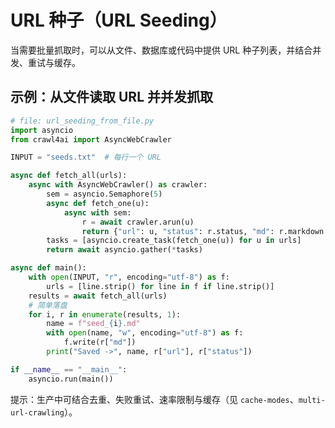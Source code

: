# URL 种子（URL Seeding）

当需要批量抓取时，可以从文件、数据库或代码中提供 URL 种子列表，并结合并发、重试与缓存。

## 示例：从文件读取 URL 并并发抓取

```python
# file: url_seeding_from_file.py
import asyncio
from crawl4ai import AsyncWebCrawler

INPUT = "seeds.txt"  # 每行一个 URL

async def fetch_all(urls):
    async with AsyncWebCrawler() as crawler:
        sem = asyncio.Semaphore(5)
        async def fetch_one(u):
            async with sem:
                r = await crawler.arun(u)
                return {"url": u, "status": r.status, "md": r.markdown or ""}
        tasks = [asyncio.create_task(fetch_one(u)) for u in urls]
        return await asyncio.gather(*tasks)

async def main():
    with open(INPUT, "r", encoding="utf-8") as f:
        urls = [line.strip() for line in f if line.strip()]
    results = await fetch_all(urls)
    # 简单落盘
    for i, r in enumerate(results, 1):
        name = f"seed_{i}.md"
        with open(name, "w", encoding="utf-8") as f:
            f.write(r["md"])
        print("Saved ->", name, r["url"], r["status"])

if __name__ == "__main__":
    asyncio.run(main())
```

提示：生产中可结合去重、失败重试、速率限制与缓存（见 `cache-modes`、`multi-url-crawling`）。

